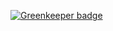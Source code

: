 

[![Greenkeeper badge](https://badges.greenkeeper.io/sethbergman/bootstrap-express.svg)](https://greenkeeper.io/)
